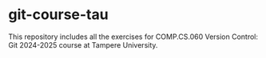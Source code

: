 # git-course-tau
This repository includes all the exercises for COMP.CS.060 Version Control: Git 2024-2025 course at Tampere University.

